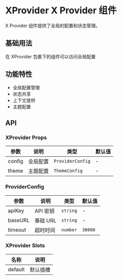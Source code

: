 # XProvider X Provider 组件

X Provider 组件提供了全局的配置和状态管理。

## 基础用法

<script setup>
import { h, ref } from 'vue'
import { XProvider } from 'ant-design-x-vue'

const config = {
  apiKey: 'your-api-key',
  baseURL: 'https://api.example.com',
  timeout: 30000
}
</script>

<XProvider :config="config">
  <div>
    <p>在 XProvider 包裹下的组件可以访问全局配置</p>
  </div>
</XProvider>

## 功能特性

- 全局配置管理
- 状态共享
- 上下文提供
- 主题配置

## API

### XProvider Props

| 参数 | 说明 | 类型 | 默认值 |
| --- | --- | --- | --- |
| config | 全局配置 | `ProviderConfig` | - |
| theme | 主题配置 | `ThemeConfig` | - |

### ProviderConfig

| 参数 | 说明 | 类型 | 默认值 |
| --- | --- | --- | --- |
| apiKey | API 密钥 | `string` | - |
| baseURL | 基础 URL | `string` | - |
| timeout | 超时时间 | `number` | `30000` |

### XProvider Slots

| 名称 | 说明 |
| --- | --- |
| default | 默认插槽 |